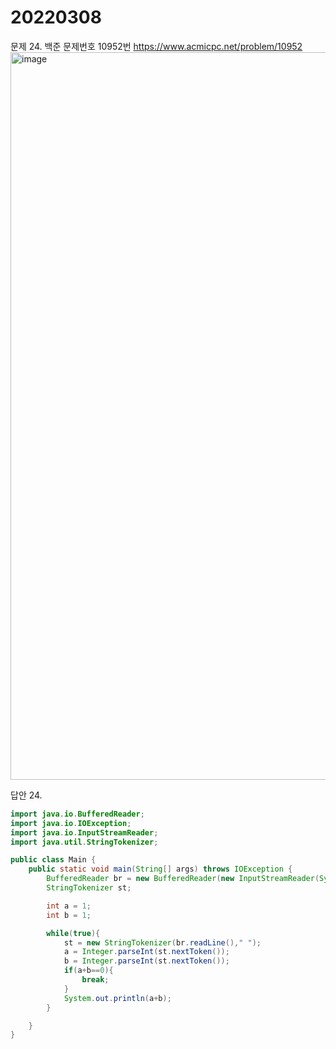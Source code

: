 20220308
========
문제 24. 백준 문제번호 10952번 https://www.acmicpc.net/problem/10952
<br/>
<img width="1164" alt="image" src="https://user-images.githubusercontent.com/65878311/157260652-b3b3b919-29e2-4ed9-bde5-c1881dd10ee0.png">

답안 24.
~~~java
import java.io.BufferedReader;
import java.io.IOException;
import java.io.InputStreamReader;
import java.util.StringTokenizer;

public class Main {
    public static void main(String[] args) throws IOException {
        BufferedReader br = new BufferedReader(new InputStreamReader(System.in));
        StringTokenizer st;

        int a = 1;
        int b = 1;

        while(true){
            st = new StringTokenizer(br.readLine()," ");
            a = Integer.parseInt(st.nextToken());
            b = Integer.parseInt(st.nextToken());
            if(a+b==0){
                break;
            }
            System.out.println(a+b);
        }

    }
}

~~~
